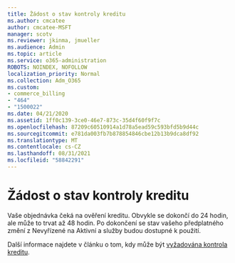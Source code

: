 ```yaml
---
title: Žádost o stav kontroly kreditu
ms.author: cmcatee
author: cmcatee-MSFT
manager: scotv
ms.reviewer: jkinma, jmueller
ms.audience: Admin
ms.topic: article
ms.service: o365-administration
ROBOTS: NOINDEX, NOFOLLOW
localization_priority: Normal
ms.collection: Adm_O365
ms.custom:
- commerce_billing
- "464"
- "1500022"
ms.date: 04/21/2020
ms.assetid: 1ff0c139-3ce0-46e7-873c-35d4f60f9f7c
ms.openlocfilehash: 87209c60510914a1d78a5ead59c593bfd5b9d44c
ms.sourcegitcommit: e781da003fb7b878854846cbe12b13b9dca8df92
ms.translationtype: MT
ms.contentlocale: cs-CZ
ms.lasthandoff: 08/31/2021
ms.locfileid: "58842291"
---
```

# <a name="credit-check-status-request"></a>Žádost o stav kontroly kreditu

Vaše objednávka čeká na ověření kreditu. Obvykle se dokončí do 24 hodin, ale může to trvat až 48 hodin. Po dokončení se stav vašeho předplatného změní z Nevyřízené na Aktivní a služby budou dostupné k použití.

Další informace najdete v článku o tom, kdy může být [vyžadována kontrola kreditu](https://docs.microsoft.com/microsoft-365/commerce/billing-and-payments/pay-for-your-subscription#pay-by-invoice-check-or-eft).

